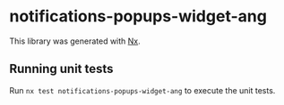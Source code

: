 # notifications-popups-widget-ang

This library was generated with [Nx](https://nx.dev).

## Running unit tests

Run `nx test notifications-popups-widget-ang` to execute the unit tests.
